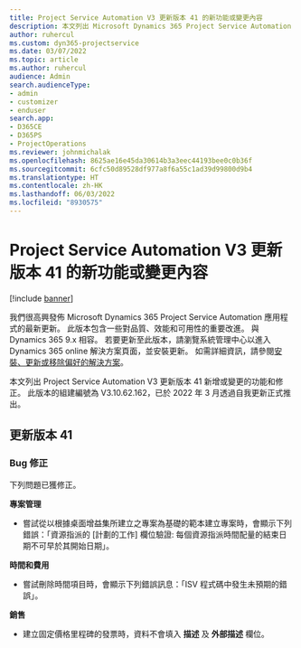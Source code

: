 ```yaml
---
title: Project Service Automation V3 更新版本 41 的新功能或變更內容
description: 本文列出 Microsoft Dynamics 365 Project Service Automation V3 更新版本 41 中提供的功能和修正。
author: ruhercul
ms.custom: dyn365-projectservice
ms.date: 03/07/2022
ms.topic: article
ms.author: ruhercul
audience: Admin
search.audienceType:
- admin
- customizer
- enduser
search.app:
- D365CE
- D365PS
- ProjectOperations
ms.reviewer: johnmichalak
ms.openlocfilehash: 8625ae16e45da30614b3a3eec44193bee0c0b36f
ms.sourcegitcommit: 6cfc50d89528df977a8f6a55c1ad39d99800d9b4
ms.translationtype: HT
ms.contentlocale: zh-HK
ms.lasthandoff: 06/03/2022
ms.locfileid: "8930575"
---
```

# <a name="whats-new-or-changed-in-project-service-automation-update-release-41-v3"></a>Project Service Automation V3 更新版本 41 的新功能或變更內容

[!include [banner](../includes/psa-now-project-operations.md)]

我們很高興發佈 Microsoft Dynamics 365 Project Service Automation 應用程式的最新更新。 此版本包含一些對品質、效能和可用性的重要改進。 與 Dynamics 365 9.x 相容。 若要更新至此版本，請瀏覽系統管理中心以進入 Dynamics 365 online 解決方案頁面，並安裝更新。 如需詳細資訊，請參閱[安裝、更新或移除偏好的解決方案](/power-platform/admin/install-remove-preferred-solution)。

本文列出 Project Service Automation V3 更新版本 41 新增或變更的功能和修正。 此版本的組建編號為 V3.10.62.162，已於 2022 年 3 月透過自我更新正式推出。

## <a name="update-release-41"></a>更新版本 41

### <a name="bug-fixes"></a>Bug 修正

下列問題已獲修正。

**專案管理**
- 嘗試從以根據桌面增益集所建立之專案為基礎的範本建立專案時，會顯示下列錯誤：「資源指派的 [計劃的工作] 欄位驗證: 每個資源指派時間配量的結束日期不可早於其開始日期」。

**時間和費用**
- 嘗試刪除時間項目時，會顯示下列錯誤訊息：「ISV 程式碼中發生未預期的錯誤」。

**銷售**
- 建立固定價格里程碑的發票時，資料不會填入 **描述** 及 **外部描述** 欄位。 
